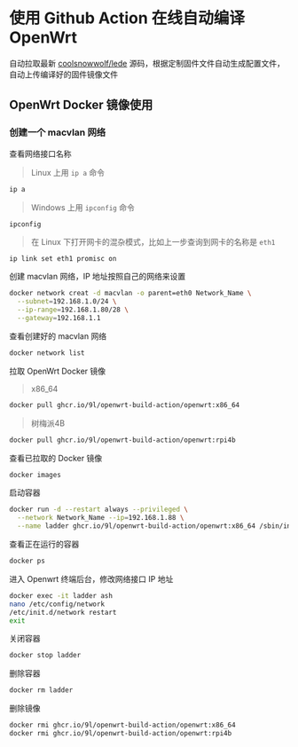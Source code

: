 # 使用 Github Action 在线自动编译 OpenWrt

自动拉取最新 [coolsnowwolf/lede](https://github.com/coolsnowwolf/lede) 源码，根据定制固件文件自动生成配置文件，自动上传编译好的固件镜像文件

## OpenWrt Docker 镜像使用

### 创建一个 macvlan 网络

查看网络接口名称

> Linux 上用 `ip a` 命令

```bash
ip a
```

> Windows 上用 `ipconfig` 命令

```
ipconfig
```

> 在 Linux 下打开网卡的混杂模式，比如上一步查询到网卡的名称是 `eth1`

```bash
ip link set eth1 promisc on
```
创建 macvlan 网络，IP 地址按照自己的网络来设置

```bash
docker network creat -d macvlan -o parent=eth0 Network_Name \
  --subnet=192.168.1.0/24 \
  --ip-range=192.168.1.80/28 \
  --gateway=192.168.1.1
```

查看创建好的 macvlan 网络

```bash
docker network list
```

拉取 OpenWrt Docker 镜像

> x86_64

```bash
docker pull ghcr.io/9l/openwrt-build-action/openwrt:x86_64
```

> 树梅派4B

```bash
docker pull ghcr.io/9l/openwrt-build-action/openwrt:rpi4b
```

查看已拉取的 Docker 镜像

```bash
docker images
```

启动容器

```bash
docker run -d --restart always --privileged \
  --network Network_Name --ip=192.168.1.88 \
  --name ladder ghcr.io/9l/openwrt-build-action/openwrt:x86_64 /sbin/init
```

查看正在运行的容器

```bash
docker ps
```

进入 Openwrt 终端后台，修改网络接口 IP 地址

```bash
docker exec -it ladder ash
nano /etc/config/network
/etc/init.d/network restart
exit
```

关闭容器

```bash
docker stop ladder
```

删除容器

```bash
docker rm ladder
```

删除镜像

```bash
docker rmi ghcr.io/9l/openwrt-build-action/openwrt:x86_64
docker rmi ghcr.io/9l/openwrt-build-action/openwrt:rpi4b
```
